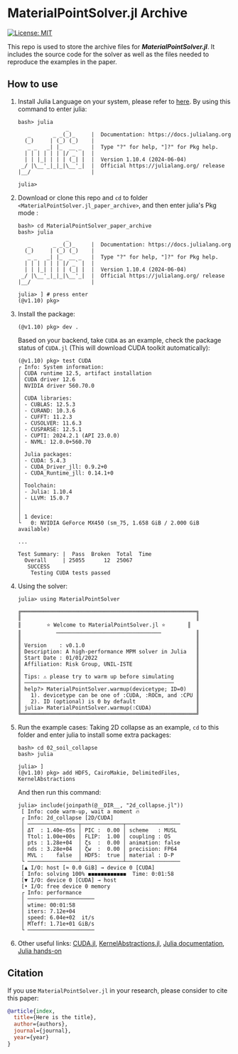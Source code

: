# MaterialPointSolver.jl Archive

[![License: MIT](https://img.shields.io/badge/License-MIT-yellow.svg)](https://opensource.org/licenses/MIT)

This repo is used to store the archive files for ***MaterialPointSolver.jl***. It includes the source code for the solver as well as the files needed to reproduce the examples in the paper.

## How to use

1. Install Julia Language on your system, please refer to [here](https://julialang.org/downloads/). By using this command to enter julia:
   ```
   bash> julia
                  _
      _       _ _(_)_     |  Documentation: https://docs.julialang.org
     (_)     | (_) (_)    |
      _ _   _| |_  __ _   |  Type "?" for help, "]?" for Pkg help.
     | | | | | | |/ _` |  |
     | | |_| | | | (_| |  |  Version 1.10.4 (2024-06-04)
    _/ |\__'_|_|_|\__'_|  |  Official https://julialang.org/ release
   |__/                   |

   julia>
   ```

2. Download or clone this repo and `cd` to folder `<MaterialPointSolver.jl_paper_archive>`, and then enter julia's Pkg mode :
   ```
   bash> cd MaterialPointSolver_paper_archive
   bash> julia
                  _
      _       _ _(_)_     |  Documentation: https://docs.julialang.org
     (_)     | (_) (_)    |
      _ _   _| |_  __ _   |  Type "?" for help, "]?" for Pkg help.
     | | | | | | |/ _` |  |
     | | |_| | | | (_| |  |  Version 1.10.4 (2024-06-04)
    _/ |\__'_|_|_|\__'_|  |  Official https://julialang.org/ release
   |__/                   |

   julia> ] # press enter
   (@v1.10) pkg>
   ```

3. Install the package:
    ```
   (@v1.10) pkg> dev .
    ```
   Based on your backend, take `CUDA` as an example, check the package status of `CUDA.jl` (This will download CUDA toolkit automatically):
   ```
   (@v1.10) pkg> test CUDA
   ┌ Info: System information:
   │ CUDA runtime 12.5, artifact installation
   │ CUDA driver 12.6
   │ NVIDIA driver 560.70.0
   │ 
   │ CUDA libraries:
   │ - CUBLAS: 12.5.3
   │ - CURAND: 10.3.6
   │ - CUFFT: 11.2.3
   │ - CUSOLVER: 11.6.3
   │ - CUSPARSE: 12.5.1
   │ - CUPTI: 2024.2.1 (API 23.0.0)
   │ - NVML: 12.0.0+560.70
   │ 
   │ Julia packages:
   │ - CUDA: 5.4.3
   │ - CUDA_Driver_jll: 0.9.2+0
   │ - CUDA_Runtime_jll: 0.14.1+0
   │ 
   │ Toolchain:
   │ - Julia: 1.10.4
   │ - LLVM: 15.0.7
   │ 
   │ 
   │ 1 device:
   └   0: NVIDIA GeForce MX450 (sm_75, 1.658 GiB / 2.000 GiB available)
   
   ...

   Test Summary: |  Pass  Broken  Total  Time
     Overall     | 25055      12  25067      
      SUCCESS
       Testing CUDA tests passed
   ```

4. Using the solver:
   ```
   julia> using MaterialPointSolver

   ╔═══════════════════════════════════════════════════════╗
   ║                                                       ║
   ║        ⭐ Welcome to MaterialPointSolver.jl ⭐       ║
   ║           ─────────────────────────────────           ║
   ║                                                       ║
   ║ Version    : v0.1.0                                   ║
   ║ Description: A high-performance MPM solver in Julia   ║
   ║ Start Date : 01/01/2022                               ║
   ║ Affiliation: Risk Group, UNIL-ISTE                    ║
   ║                                                       ║
   ║ Tips: ⚠ please try to warm up before simulating       ║
   ║ ───────────────────────────────────────────────       ║
   ║ help?> MaterialPointSolver.warmup(devicetype; ID=0)   ║
   ║   1). devicetype can be one of :CUDA, :ROCm, and :CPU ║
   ║   2). ID (optional) is 0 by default                   ║
   ║ julia> MaterialPointSolver.warmup(:CUDA)              ║
   ╚═══════════════════════════════════════════════════════╝
   ```

5. Run the example cases:
   Taking 2D collapse as an example, `cd` to this folder and enter julia to install some extra packages:
   ```
   bash> cd 02_soil_collapse
   bash> julia
   ```

   ```
   julia> ]
   (@v1.10) pkg> add HDF5, CairoMakie, DelimitedFiles, KernelAbstractions
   ```

   And then run this command:

   ```
   julia> include(joinpath(@__DIR__, "2d_collapse.jl"))
    [ Info: code warm-up, wait a moment 🔥
    ┌ Info: 2d_collapse [2D/CUDA]
    │ ────────────────┬─────────────┬─────────────────
    │ ΔT  : 1.40e-05s │ PIC :  0.00 │ scheme   : MUSL
    │ Ttol: 1.00e+00s │ FLIP:  1.00 │ coupling : OS
    │ pts : 1.28e+04  │ ζs  :  0.00 │ animation: false
    │ nds : 3.28e+04  │ ζw  :  0.00 │ precision: FP64
    │ MVL :    false  │ HDF5:  true │ material : D-P
    └ ────────────────┴─────────────┴─────────────────
    [▲ I/O: host [≈ 0.0 GiB] → device 0 [CUDA]
    [ Info: solving 100% ◼◼◼◼◼◼◼◼◼◼◼◼  Time: 0:01:58
    [▼ I/O: device 0 [CUDA] → host
    [• I/O: free device 0 memory
    ┌ Info: performance
    │ ─────────────────────
    │ wtime: 00:01:58
    │ iters: 7.12e+04
    │ speed: 6.04e+02  it/s
    │ MTeff: 1.71e+01 GiB/s
    └ ─────────────────────
   ```

6. Other useful links: [CUDA.jl](https://github.com/JuliaGPU/CUDA.jl), [KernelAbstractions.jl](https://github.com/JuliaGPU/KernelAbstractions.jl), [Julia documentation](https://docs.julialang.org/en/v1/), [Julia hands-on](https://julialang.org/learning/getting-started/)

## Citation

If you use `MaterialPointSolver.jl` in your research, please consider to cite this paper:
   ```bib
   @article{index,
     title={Here is the title},
     author={authors},
     journal={journal},
     year={year}
   }
   ```
